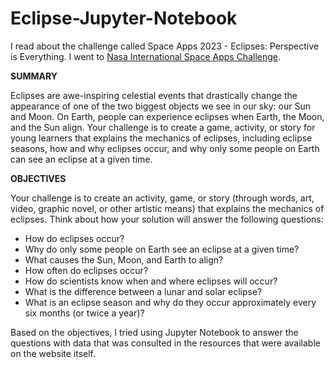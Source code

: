 # **Eclipse-Jupyter-Notebook**

I read about the challenge called Space Apps 2023 - Eclipses: Perspective is Everything.
I went to [Nasa International Space Apps Challenge](https://www.spaceappschallenge.org/2023/challenges/eclipses-perspective-is-everything/?tab=details).

**SUMMARY**

Eclipses are awe-inspiring celestial events that drastically change the appearance of one of the two biggest objects we see in our sky: our Sun and Moon.
On Earth, people can experience eclipses when Earth, the Moon, and the Sun align. 
Your challenge is to create a game, activity, or story for young learners that explains the mechanics of eclipses,
including eclipse seasons, how and why eclipses occur, and why only some people on Earth can see an eclipse at a given time.

**OBJECTIVES**

Your challenge is to create an activity, game, or story (through words, art, video, graphic novel, or other artistic means) that explains the mechanics of eclipses.
Think about how your solution will answer the following questions:

- How do eclipses occur?
- Why do only some people on Earth see an eclipse at a given time?
- What causes the Sun, Moon, and Earth to align?
- How often do eclipses occur?
- How do scientists know when and where eclipses will occur?
- What is the difference between a lunar and solar eclipse?
- What is an eclipse season and why do they occur approximately every six months (or twice a year)?

Based on the objectives, I tried using Jupyter Notebook to answer the questions with data that was consulted in the resources that were available on the website itself.
